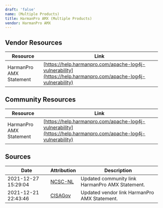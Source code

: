 ```yaml
---
draft: 'false'
name: (Multiple Products)
title: HarmanPro AMX (Multiple Products)
vendor: HarmanPro AMX
---
```


## Vendor Resources
| Resource | Link |
| --- | --- |
| HarmanPro AMX Statement | [https://help.harmanpro.com/apache-log4j-vulnerability](https://help.harmanpro.com/apache-log4j-vulnerability) |

## Community Resources
| Resource | Link |
| --- | --- |
| HarmanPro AMX Statement | [https://help.harmanpro.com/apache-log4j-vulnerability](https://help.harmanpro.com/apache-log4j-vulnerability) |


## Sources
| Date | Attribution | Description |
| --- | --- | --- |
| 2021-12-27 15:29:04 | [NCSC-NL](https://github.com/NCSC-NL/log4shell/blob/main/software/README.md) | Updated community link HarmanPro AMX Statement.  |
| 2021-12-21 22:43:46 | [CISAGov](https://raw.githubusercontent.com/cisagov/log4j-affected-db/develop/README.md) | Updated vendor link HarmanPro AMX Statement.  |
